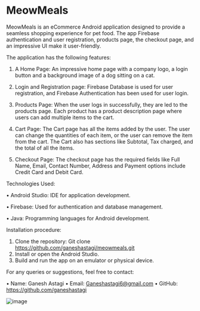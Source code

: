 # MeowMeals
MeowMeals is an eCommerce Android application designed to provide a seamless shopping experience for pet food. The app Firebase authentication and user registration, products page, the checkout page, and an impressive UI make it user-friendly.


The application has the following features:

1.	A Home Page:
An impressive home page with a company logo, a login button and a background image of a dog sitting on a cat.

2.	Login and Registration page:
Firebase Database is used for user registration, and Firebase Authentication has been used for user login.

3.	Products Page:
When the user logs in successfully, they are led to the products page. Each product has a product description page where users can add multiple items to the cart.

4.	Cart Page:
The Cart page has all the items added by the user. The user can change the quantities of each item, or the user can remove the item from the cart. The Cart also has sections like Subtotal, Tax charged, and the total of all the items.




5.	Checkout Page:
The checkout page has the required fields like Full Name, Email, Contact Number, Address and Payment options include Credit Card and Debit Card.

Technologies Used:

•	Android Studio: IDE for application development.

•	Firebase: Used for authentication and database management.

•	Java: Programming languages for Android development.


Installation procedure:

1.	Clone the repository:
Git clone https://github.com/ganeshastagi/meowmeals.git
2.	Install or open the Android Studio.
3.	Build and run the app on an emulator or physical device.


For any queries or suggestions, feel free to contact:
 
•	Name: Ganesh Astagi
•	Email: Ganeshastagi6@gmail.com
•	GitHub: https://github.com/ganeshastagi


![image](https://github.com/user-attachments/assets/c89b00bc-2f5c-4cfa-9231-ad68f3971089)
